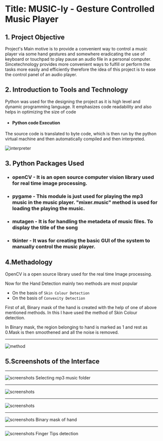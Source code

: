 # **Title: MUSIC-ly - Gesture Controlled Music Player**

## **1. Project Objective**

Project's Main motive is to provide a convenient way to control a music player via some hand gestures and somewhere eradicating the use of keyboard or touchpad to play pause an audio file in a personal computer. Sincetechnology provides more convenient ways to fulfill or perform the tasks more easily and efficiently therefore the idea of this project is to ease the control panel of an audio player.

## **2. Introduction to Tools and Technology**

Python was used for the designing the project as it is high level and dynamic programming language. It emphasizes code readability and also helps in optimizing the size of code

* #### __Python code Execution__ ####

The source code is translated to byte code, which is then run by the python virtual machine and then automatically compiled and then interpreted.

![interpreter](Screenshot%20(1284).png)

## **3. Python Packages Used**

* ### openCV - It is an open source computer vision library used for real time image processing. 
* ### pygame - This module is just used for playing the mp3 music in the music player. "mixer.music" method is used for loading the playing the music.
* ### mutagen - It is for handling the metadeta of music files. To display the title of the song
* ### tkinter - It was for creating the basic GUI of the system to manually control the music player.

## **4.Methadology** ## 

OpenCV is a open source library used for the real time Image processing.

Now for the Hand Detection mainly two methods are most popular

* On the basis of `Skin Colour Detection`
* On the basis of `Convexity Detection`

First of all, Binary mask of the hand is created with the help of one of above mentioned methods.
In this I have used the method of Skin Colour detection.

In Binary mask, the region belonging to hand is marked as 1 and rest as 0.Mask is then smoothened and all the noise is removed.

***
![method](Blank%20diagram%20(5).jpeg)

## **5.Screenshots of the Interface** ## 
***

![screenshots](Screenshot%20(1289).png)
Selecting mp3 music folder
***
![screenshots](Screenshot%20(1290).png)
***
![screenshots](Screenshot%20(1291).png)
***
![screenshots](Screenshot%20(1292).png)
Binary mask of hand
***
![screenshots](Screenshot%20(1294).png)
Finger Tips detection

